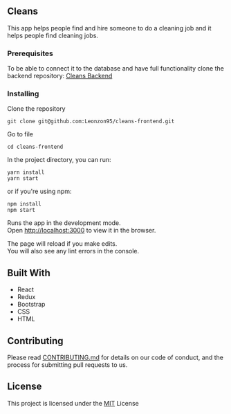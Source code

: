 ## Cleans

This app helps people find and hire someone to do a cleaning job and it helps people find cleaning jobs. 

### Prerequisites

To be able to connect it to the database and have full functionality clone the backend repository: [Cleans Backend](https://github.com/Leonzon95/cleans-backend)

### Installing

Clone the repository

```
git clone git@github.com:Leonzon95/cleans-frontend.git
```

Go to file

```
cd cleans-frontend
```

In the project directory, you can run:

```
yarn install 
yarn start
```

or if you're using npm:

```
npm install 
npm start
```

Runs the app in the development mode.<br />
Open [http://localhost:3000](http://localhost:3000) to view it in the browser.

The page will reload if you make edits.<br />
You will also see any lint errors in the console.

## Built With

* React
* Redux
* Bootstrap
* CSS
* HTML

## Contributing

Please read [CONTRIBUTING.md](https://gist.github.com/Leonzon95/4c2d49eca48762c7ce035bceb1d424c9) for details on our code of conduct, and the process for submitting pull requests to us.

## License

This project is licensed under the [MIT](https://opensource.org/licenses/MIT) License